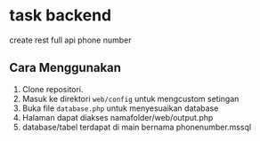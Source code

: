 # task backend

create rest full api phone number

## Cara Menggunakan

1. Clone repositori.
2. Masuk ke direktori `web/config` untuk mengcustom setingan
3. Buka file `database.php`  untuk menyesuaikan database
4. Halaman dapat diakses namafolder/web/output.php
5. database/tabel  terdapat di main bernama phonenumber.mssql
